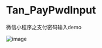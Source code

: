 # Tan_PayPwdInput
微信小程序之支付密码输入demo

![image](https://github.com/xiaotanit/Tan_PayPwdInput/blob/master/xcxPayInput.gif)